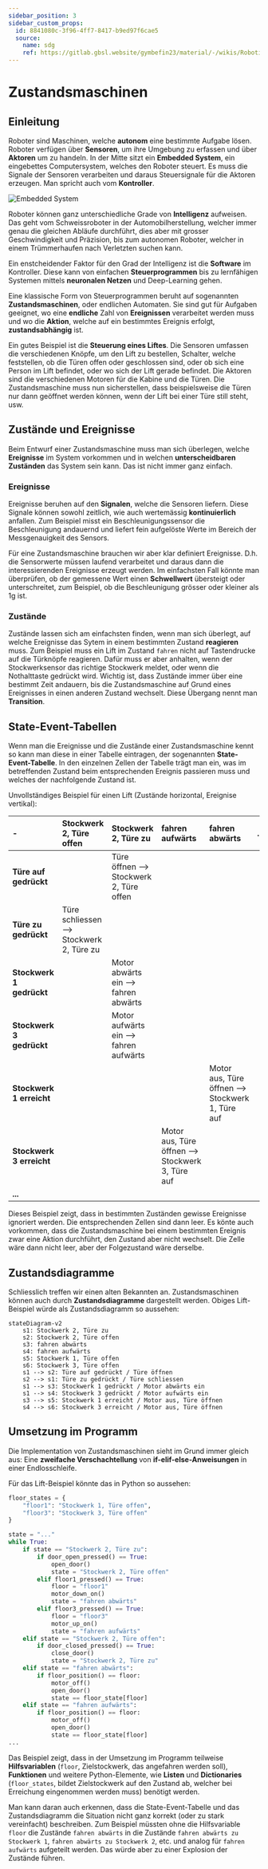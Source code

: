 ```yaml
---
sidebar_position: 3
sidebar_custom_props:
  id: 8841080c-3f96-4ff7-8417-b9ed97f6cae5
  source:
    name: sdg
    ref: https://gitlab.gbsl.website/gymbefin23/material/-/wikis/Robotik/Coroutinen-und-asyncio
---
```

# Zustandsmaschinen

## Einleitung
Roboter sind Maschinen, welche **autonom** eine bestimmte Aufgabe lösen. Roboter verfügen über **Sensoren**, um ihre Umgebung zu erfassen und über **Aktoren** um zu handeln. In der Mitte sitzt ein **Embedded System**, ein eingebettes Computersystem, welches den Roboter steuert. Es muss die Signale der Sensoren verarbeiten und daraus Steuersignale für die Aktoren erzeugen. Man spricht auch vom **Kontroller**.

![Embedded System](images/embedded_system.png)

Roboter können ganz unterschiedliche Grade von **Intelligenz** aufweisen. Das geht vom Schweissroboter in der Automobilherstellung, welcher immer genau die gleichen Abläufe durchführt, dies aber mit grosser Geschwindigkeit und Präzision, bis zum autonomen Roboter, welcher in einem Trümmerhaufen nach Verletzten suchen kann.

Ein enstcheidender Faktor für den Grad der Intelligenz ist die **Software** im Kontroller. Diese kann von einfachen **Steuerprogrammen** bis zu lernfähigen Systemen mittels **neuronalen Netzen** und Deep-Learning gehen.

Eine klassische Form von Steuerprogrammen beruht auf sogenannten **Zustandsmaschinen**, oder endlichen Automaten. Sie sind gut für Aufgaben geeignet, wo eine **endliche** Zahl von **Ereignissen** verarbeitet werden muss und wo die **Aktion**, welche auf ein bestimmtes Ereignis erfolgt, **zustandsabhängig** ist.

Ein gutes Beispiel ist die **Steuerung eines Liftes**. Die Sensoren umfassen die verschiedenen Knöpfe, um den Lift zu bestellen, Schalter, welche feststellen, ob die Türen offen oder geschlossen sind, oder ob sich eine Person im Lift befindet, oder wo sich der Lift gerade befindet. Die Aktoren sind die verschiedenen Motoren für die Kabine und die Türen. Die Zustandsmaschine muss nun sicherstellen, dass beispielsweise die Türen nur dann geöffnet werden können, wenn der Lift bei einer Türe still steht, usw.

## Zustände und Ereignisse
Beim Entwurf einer Zustandsmaschine muss man sich überlegen, welche **Ereignisse** im System vorkommen und in welchen **unterscheidbaren Zuständen** das System sein kann. Das ist nicht immer ganz einfach.

### Ereignisse
Ereignisse beruhen auf den **Signalen**, welche die Sensoren liefern. Diese Signale können sowohl zeitlich, wie auch wertemässig **kontinuierlich** anfallen. Zum Beispiel misst ein Beschleunigungssensor die Beschleunigung andauernd und liefert fein aufgelöste Werte im Bereich der Messgenauigkeit des Sensors.

Für eine Zustandsmaschine brauchen wir aber klar definiert Ereignisse. D.h. die Sensorwerte müssen laufend verarbeitet und daraus dann die interessierenden Ereignisse erzeugt werden. Im einfachsten Fall könnte man überprüfen, ob der gemessene Wert einen **Schwellwert** übersteigt oder unterschreitet, zum Beispiel, ob die Beschleunigung grösser oder kleiner als 1g ist.

### Zustände
Zustände lassen sich am einfachsten finden, wenn man sich überlegt, auf welche Ereignisse das Sytem in einem bestimmten Zustand **reagieren** muss. Zum Beispiel muss ein Lift im Zustand `fahren` nicht auf Tastendrucke auf die Türknöpfe reagieren. Dafür muss er aber anhalten, wenn der Stockwerksensor das richtige Stockwerk meldet, oder wenn die Nothalttaste gedrückt wird. Wichtig ist, dass Zustände immer über eine bestimmt Zeit andauern, bis die Zustandsmaschine auf Grund eines Ereignisses in einen anderen Zustand wechselt. Diese Übergang nennt man **Transition**.

## State-Event-Tabellen
Wenn man die Ereignisse und die Zustände einer Zustandsmaschine kennt so kann man diese in einer Tabelle eintragen, der sogenannten **State-Event-Tabelle**. In den einzelnen Zellen der Tabelle trägt man ein, was im betreffenden Zustand beim entsprechenden Ereignis passieren muss und welches der nachfolgende Zustand ist.

Unvollständiges Beispiel für einen Lift (Zustände horizontal, Ereignise vertikal):

|       -                | Stockwerk 2, Türe offen                  | Stockwerk 2, Türe zu                    | fahren aufwärts                                  | fahren abwärts                                   | ... |
|:-------------------------|:-----------------------------------------|:----------------------------------------|:-------------------------------------------------|:-------------------------------------------------|:----|
| **Türe auf gedrückt**    |                                          | Türe öffnen --> Stockwerk 2, Türe offen |                                                  |                                                  |     |
| **Türe zu gedrückt**     | Türe schliessen --> Stockwerk 2, Türe zu |                                         |                                                  |                                                  |     |
| **Stockwerk 1 gedrückt** |                                          | Motor abwärts ein --> fahren abwärts    |                                                  |                                                  |     |
| **Stockwerk 3 gedrückt** |                                          | Motor aufwärts ein --> fahren aufwärts  |                                                  |                                                  |     |
| **Stockwerk 1 erreicht** |                                          |                                         |                                                  | Motor aus, Türe öffnen --> Stockwerk 1, Türe auf |     |
| **Stockwerk 3 erreicht** |                                          |                                         | Motor aus, Türe öffnen --> Stockwerk 3, Türe auf |                                                  |     |
| **...**                  |                                          |                                         |                                                  |                                                  |     |

Dieses Beispiel zeigt, dass in bestimmten Zuständen gewisse Ereignisse ignoriert werden. Die entsprechenden Zellen sind dann leer. Es könte auch vorkommen, dass die Zustandsmaschine bei einem bestimmten Ereignis zwar eine Aktion durchführt, den Zustand aber nicht wechselt. Die Zelle wäre dann nicht leer, aber der Folgezustand wäre derselbe.

## Zustandsdiagramme
Schliesslich treffen wir einen alten Bekannten an. Zustandsmaschinen können auch durch **Zustandsdiagramme** dargestellt werden. Obiges Lift-Beispiel würde als Zustandsdiagramm so aussehen:

```mermaid
stateDiagram-v2
    s1: Stockwerk 2, Türe zu
    s2: Stockwerk 2, Türe offen
    s3: fahren abwärts
    s4: fahren aufwärts
    s5: Stockwerk 1, Türe offen
    s6: Stockwerk 3, Türe offen
    s1 --> s2: Türe auf gedrückt / Türe öffnen
    s2 --> s1: Türe zu gedrückt / Türe schliessen
    s1 --> s3: Stockwerk 1 gedrückt / Motor abwärts ein
    s1 --> s4: Stockwerk 3 gedrückt / Motor aufwärts ein
    s3 --> s5: Stockwerk 1 erreicht / Motor aus, Türe öffnen
    s4 --> s6: Stockwerk 3 erreicht / Motor aus, Türe öffnen
```

## Umsetzung im Programm
Die Implementation von Zustandsmaschinen sieht im Grund immer gleich aus: Eine **zweifache Verschachtellung** von **if-elif-else-Anweisungen** in einer Endlosschleife.

Für das Lift-Beispiel könnte das in Python so aussehen:

```py
floor_states = {
    "floor1": "Stockwerk 1, Türe offen",
    "floor3": "Stockwerk 3, Türe offen"
}

state = "..."
while True:
    if state == "Stockwerk 2, Türe zu":
        if door_open_pressed() == True:
            open_door()
            state = "Stockwerk 2, Türe offen"
        elif floor1_pressed() == True:
            floor = "floor1"
            motor_down_on()
            state = "fahren abwärts"
        elif floor3_pressed() == True:
            floor = "floor3"
            motor_up_on()
            state = "fahren aufwärts"
    elif state == "Stockwerk 2, Türe offen":
        if door_closed_pressed() == True:
            close_door()
            state = "Stockwerk 2, Türe zu"
    elif state == "fahren abwärts":
        if floor_position() == floor:
            motor_off()
            open_door()
            state == floor_state[floor]
    elif state == "fahren aufwärts":
        if floor_position() == floor:
            motor_off()
            open_door()
            state == floor_state[floor]
...
```
Das Beispiel zeigt, dass in der Umsetzung im Programm teilweise **Hilfsvariablen** (`floor`, Zielstockwerk, das angefahren werden soll), **Funktionen** und weitere Python-Elemente, wie **Listen** und **Dictionaries** (`floor_states`, bildet Zielstockwerk auf den Zustand ab, welcher bei Erreichung eingenommen werden muss) benötigt werden.

Man kann daran auch erkennen, dass die State-Event-Tabelle und das Zustandsdiagramm die Situation nicht ganz korrekt (oder zu stark vereinfacht) beschreiben. Zum Beispiel müssten ohne die Hilfsvariable `floor` die Zustände `fahren abwärts` in die Zustände `fahren abwärts zu Stockwerk 1`, `fahren abwärts zu Stockwerk 2`, etc. und analog für `fahren aufwärts` aufgeteilt werden. Das würde aber zu einer Explosion der Zustände führen.

